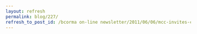 ```yaml
---
layout: refresh
permalink: blog/227/
refresh_to_post_id: /bcorma on-line newsletter/2011/06/06/mcc-invites-canadians-to-explore-canadas-national-trails
---
```

